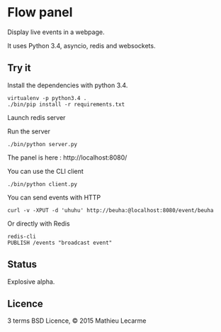 Flow panel
==========

Display live events in a webpage.

It uses Python 3.4, asyncio, redis and websockets.

Try it
------

Install the dependencies with python 3.4.

    virtualenv -p python3.4 .
    ./bin/pip install -r requirements.txt

Launch redis server

Run the server

    ./bin/python server.py

The panel is here : http://localhost:8080/

You can use the CLI client

    ./bin/python client.py

You can send events with HTTP

    curl -v -XPUT -d 'uhuhu' http://beuha:@localhost:8080/event/beuha

Or directly with Redis

    redis-cli
    PUBLISH /events "broadcast event"

Status
------

Explosive alpha.

Licence
-------

3 terms BSD Licence, © 2015 Mathieu Lecarme

